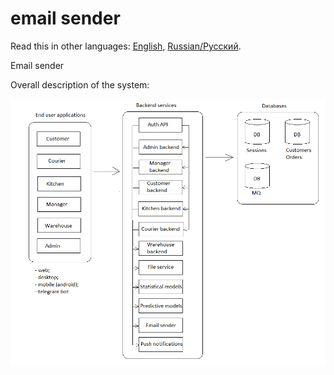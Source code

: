 # email sender

Read this in other languages: [English](emailsender.md), [Russian/Русский](emailsender.ru.md). 

Email sender 

Overall description of the system: 

![system_overall](../img/system_overall.png)
